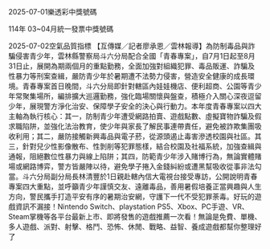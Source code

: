 
2025-07-01樂透彩中獎號碼

                                
114年 03~04月統一發票中獎號碼
                             
2025-07-02空氣品質指標
                              【互傳媒／記者廖承恩／雲林報導】為防制毒品與詐騙侵害青少年，雲林縣警察局斗六分局配合全國「青春專案」，自7月1日起至8月31日止，展開為期兩個月的重點勤務，全面加強對組織犯罪、毒品販運、詐騙及性暴力等刑案查緝，嚴防青少年於暑期遭不法勢力侵害，營造安全健康的成長環境。青春專案首日晚間，斗六分局即針對轄區內娃娃機店、便利超商、公園等青少年常聚集場所，編排擴大巡邏勤務，強化臨場關懷與盤查，積極介入關心深夜逗留少年，展現警方淨化治安、保障學子安全的決心與行動力。本年度青春專案以四大主軸為執行核心：其一，防制青少年遭受網路拍賣、遊戲點數、虛擬寶物詐騙及假求職陷阱，並強化法治教育，使少年與家長了解民事連帶責任，避免被詐欺集團吸收利用；其二，嚴防接觸新興毒品與電子菸，從源頭遏止毒害滲透校園與社區。其三，針對兒少性影像散布、性剝削等犯罪態樣，結合校園及社福系統，加強查緝與通報，阻絕數位性暴力與線上陷阱；其四，防範青少年涉入賭博行為，無論實體賭場或網路博弈，警方皆嚴陣以待，避免學子捲入金錢糾紛或遭黑幫吸收從事非法勾當。斗六分局副分局長林清豐於1日親赴轄內信大電視台接受專訪，公開說明青春專案四大重點，並呼籲青少年謹慎交友、遠離毒品，善用暑假培養正當興趣與人生方向，警民攜手打造平安有序的暑期治安網，守護下一代不受犯罪荼毒。好玩的遊戲資訊不漏接！Nintendo Switch、playstation PS5、Xbox、PC手遊、VR、Steam掌機等各平台最新上市、即將發售的遊戲推薦一次看！無論是免費、單機、多人遊戲、派對、射擊、格鬥、恐怖、休閒、戰略、益智、養成遊戲都幫你整理好了